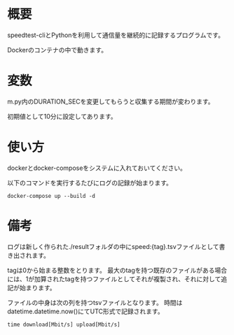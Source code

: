 
# 概要

speedtest-cliとPythonを利用して通信量を継続的に記録するプログラムです。

Dockerのコンテナの中で動きます。

# 変数

m.py内のDURATION_SECを変更してもらうと収集する期間が変わります。

初期値として10分に設定してあります。

# 使い方

dockerとdocker-composeをシステムに入れておいてください。

以下のコマンドを実行するたびにログの記録が始まります。

```
docker-compose up --build -d
```

# 備考

ログは新しく作られた./resultフォルダの中にspeed:{tag}.tsvファイルとして書き出されます。

tagは0から始まる整数をとります。
最大のtagを持つ既存のファイルがある場合には、1が加算されたtagを持つファイルとしてそれが複製され、それに対して追記が始まります。

ファイルの中身は次の列を持つtsvファイルとなります。
時間はdatetime.datetime.now()にてUTC形式で記録されます。

```
time download[Mbit/s] upload[Mbit/s]
```
